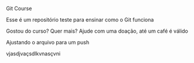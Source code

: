 Git Course



Esse é um repositório teste para ensinar como o Git funciona



Gostou do curso? Quer mais? Ajude com uma doação, até um café é válido


Ajustando o arquivo para um push

vjasdjvaçsdlkvnasçvni
